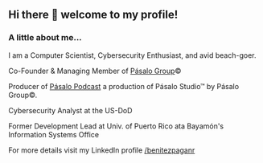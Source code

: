 ## Hi there 👋 welcome to my profile!

### A little about me...
I am a Computer Scientist, Cybersecurity Enthusiast, and avid beach-goer.

Co-Founder & Managing Member of [Pásalo Group](https://pasalogroup.com/)©

Producer of [Pásalo Podcast](https://pasalopodcast.com/) a production of Pásalo Studio™ by Pásalo Group©.

Cybersecurity Analyst at the US-DoD

Former Development Lead at Univ. of Puerto Rico ata Bayamón's Information Systems Office

For more details visit my LinkedIn profile [/benitezpaganr](https://www.linkedin.com/in/benitezpaganr/)



<!--
**rbenitezpagan/rbenitezpagan** is a ✨ _special_ ✨ repository because its `README.md` (this file) appears on your GitHub profile.

Here are some ideas to get you started:

- 🔭 I’m currently working on ...
- 🌱 I’m currently learning ...
- 👯 I’m looking to collaborate on ...
- 🤔 I’m looking for help with ...
- 💬 Ask me about ...
- 📫 How to reach me: ...
- 😄 Pronouns: ...
- ⚡ Fun fact: ...
-->

